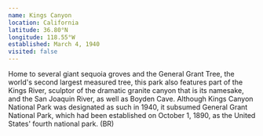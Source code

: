 ```yaml
---
name: Kings Canyon
location: California
latitude: 36.80°N
longitude: 118.55°W
established: March 4, 1940
visited: false
---
```


Home to several giant sequoia groves and the General Grant Tree, the world's second largest measured tree, this park also features part of the Kings River, sculptor of the dramatic granite canyon that is its namesake, and the San Joaquin River, as well as Boyden Cave. Although Kings Canyon National Park was designated as such in 1940, it subsumed General Grant National Park, which had been established on October 1, 1890, as the United States' fourth national park. (BR)
